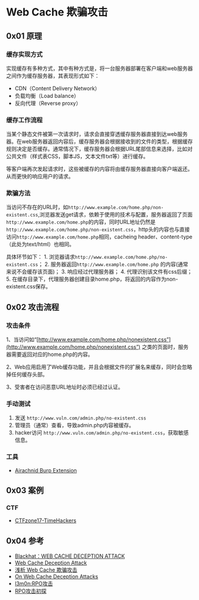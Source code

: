 # Web Cache 欺骗攻击

## 0x01 原理

### 缓存实现方式

实现缓存有多种方式，其中有种方式是，将一台服务器部署在客户端和web服务器之间作为缓存服务器，其表现形式如下：

* CDN（Content Delivery Network）
* 负载均衡（Load balance）
* 反向代理（Reverse proxy）

### 缓存工作流程

当某个静态文件被第一次请求时，请求会直接穿透缓存服务器直接到达web服务器。在web服务器返回内容后，缓存服务器会根据接收到的文件的类型，根据缓存规则决定是否缓存。通常情况下，缓存服务器会根据URL尾部信息来选择，比如对公共文件（样式表CSS，脚本JS，文本文件txt等）进行缓存。

等客户端再次发起请求时，这些被缓存的内容将由缓存服务器直接向客户端返还。从而更快的响应用户的请求。

### 欺骗方法

当访问不存在的URL时，如`http://www.example.com/home.php/non-existent.css`,浏览器发送get请求，依赖于使用的技术与配置，服务器返回了页面`http://www.example.com/home.php`的内容，同时URL地址仍然是`http://www.example.com/home.php/non-existent.css`，http头的内容也与直接访问`http://www.example.com/home.php`相同，cacheing header、content-type（此处为text/html）也相同。

具体环节如下： 1. 浏览器请求`http://www.example.com/home.php/no-existent.css`； 2. 服务器返回`http://www.example.com/home.php` 的内容\(通常来说不会缓存该页面\)； 3. 响应经过代理服务器； 4. 代理识别该文件有css后缀； 5. 在缓存目录下，代理服务器创建目录home.php，将返回的内容作为non-existent.css保存。

## 0x02 攻击流程

### 攻击条件

1、当访问如“[http://www.example.com/home.php/nonexistent.css”](http://www.example.com/home.php/nonexistent.css”) 之类的页面时，服务器需要返回对应的home.php的内容。

2、Web应用启用了Web缓存功能，并且会根据文件的扩展名来缓存，同时会忽略掉任何缓存头部。

3、受害者在访问恶意URL地址时必须已经过认证。

### 手动测试

1. 发送 `http://www.vuln.com/admin.php/no-existent.css`
2. 管理员（通常）查看，导致admin.php内容被缓存。
3. hacker访问 `http://www.vuln.com/admin.php/no-existent.css`，获取敏感信息。

### 工具

* [Airachnid Burp Extension](https://github.com/SpiderLabs/Airachnid-Burp-Extension)

## 0x03 案例

### CTF

* [CTFzone17-TimeHackers](https://ctftime.org/writeup/6973)

## 0x04 参考

* [Blackhat：WEB CACHE DECEPTION ATTACK](https://www.blackhat.com/docs/us-17/wednesday/us-17-Gil-Web-Cache-Deception-Attack-wp.pdf)
* [Web Cache Deception Attack](http://omergil.blogspot.jp/2017/02/web-cache-deception-attack.html)
* [浅析 Web Cache 欺骗攻击](http://bobao.360.cn/learning/detail/3828.html)
* [On Web Cache Deception Attacks](https://blogs.akamai.com/2017/03/on-web-cache-deception-attacks.html)
* [l3m0n:RPO攻击](http://www.cnblogs.com/iamstudy/articles/ctf_writeup_rpo_attack.html)
* [RPO攻击初探](http://www.tuicool.com/articles/eIf6Vje)

